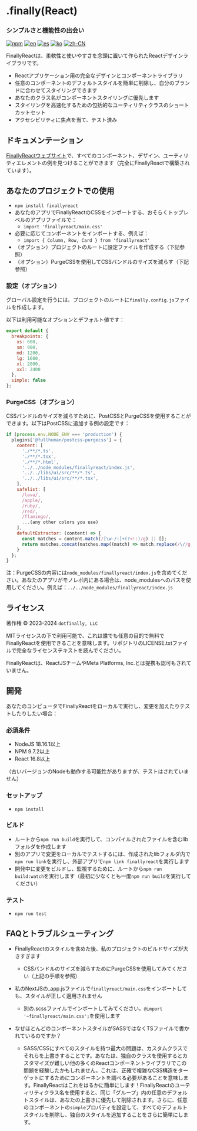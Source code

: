 # .finally(React)

### シンプルさと機能性の出会い

[![npm](https://img.shields.io/npm/v/finallyreact.svg?color=005711)](https://www.npmjs.com/package/finallyreact)
[![en](https://img.shields.io/badge/lang-English-green?color=1a5296)](https://github.com/dotfinally/finallyreact/blob/main/README.md)
[![es](https://img.shields.io/badge/lang-Spanish-green?color=1a5296)](https://github.com/dotfinally/finallyreact/blob/main/translated-md/README.es.md)
[![ko](https://img.shields.io/badge/lang-Korean-green?color=1a5296)](https://github.com/dotfinally/finallyreact/blob/main/translated-md/README.ko.md)
[![zh-CN](https://img.shields.io/badge/lang-Simplified--Chinese-green?color=1a5296)](https://github.com/dotfinally/finallyreact/blob/main/translated-md/README.zh-CN.md)

FinallyReactは、柔軟性と使いやすさを念頭に置いて作られたReactデザインライブラリです。

- Reactアプリケーション用の完全なデザインとコンポーネントライブラリ
- 任意のコンポーネントのデフォルトスタイルを簡単に削除し、自分のブランドに合わせてスタイリングできます
- あなたのクラス名がコンポーネントスタイリングに優先します
- スタイリングを高速化するための包括的なユーティリティクラスのショートカットセット
- アクセシビリティに焦点を当て、テスト済み

## ドキュメンテーション

[FinallyReactウェブサイト](https://finallyreact.com)で、すべてのコンポーネント、デザイン、ユーティリティエレメントの例を見つけることができます（完全にFinallyReactで構築されています）。

## あなたのプロジェクトでの使用

- `npm install finallyreact`
- あなたのアプリでFinallyReactのCSSをインポートする、おそらくトップレベルのアプリファイルで：
  - `import 'finallyreact/main.css'`
- 必要に応じてコンポーネントをインポートする、例えば：
  - `import { Column, Row, Card } from 'finallyreact'`
- （オプション）プロジェクトのルートに設定ファイルを作成する（下記参照）
- （オプション）PurgeCSSを使用してCSSバンドルのサイズを減らす（下記参照）

### 設定（オプション）

グローバル設定を行うには、プロジェクトのルートに`finally.config.js`ファイルを作成します。

以下は利用可能なオプションとデフォルト値です：

```js
export default {
  breakpoints: {
    xs: 600,
    sm: 900,
    md: 1200,
    lg: 1600,
    xl: 2000,
    xxl: 2400
  },
  simple: false
};
```

### PurgeCSS（オプション）

CSSバンドルのサイズを減らすために、PostCSSとPurgeCSSを使用することができます。以下はPostCSSに追加する例の設定です：

```js
if (process.env.NODE_ENV === 'production') {
  plugins['@fullhuman/postcss-purgecss'] = {
    content: [
      './**/*.ts',
      './**/*.tsx',
      './**/*.html',
      '../../node_modules/finallyreact/index.js',
      '../../libs/ui/src/**/*.ts',
      '../../libs/ui/src/**/*.tsx',
    ],
    safelist: [
      /lava/,
      /apple/,
      /ruby/,
      /red/,
      /flamingo/,
      ...(any other colors you use)
    ],
    defaultExtractor: (content) => {
      const matches = content.match(/[\w-/:]+(?<!:)/g) || [];
      return matches.concat(matches.map((match) => match.replace(/\//g, '\\/')));
    }
  };
}
```

注：PurgeCSSの内容には`node_modules/finallyreact/index.js`を含めてください。あなたのアプリがモノレポ内にある場合は、node_modulesへのパスを使用してください。例えば：`../../node_modules/finallyreact/index.js`

## ライセンス

著作権 © 2023-2024 `dotfinally, LLC`

MITライセンスの下で利用可能で、これは誰でも任意の目的で無料でFinallyReactを使用できることを意味します。リポジトリのLICENSE.txtファイルで完全なライセンステキストを読んでください。

FinallyReactは、ReactJSチームやMeta Platforms, Inc.とは提携も認可もされていません。

## 開発

あなたのコンピュータでFinallyReactをローカルで実行し、変更を加えたりテストしたりしたい場合：

### 必須条件

- NodeJS 18.16.1以上
- NPM 9.7.2以上
- React 16.8以上

（古いバージョンのNodeも動作する可能性がありますが、テストはされていません）

### セットアップ

- `npm install`

### ビルド

- ルートから`npm run build`を実行して、コンパイルされたファイルを含むlibフォルダを作成します
- 別のアプリで変更をローカルでテストするには、作成されたlibフォルダ内で`npm run link`を実行し、外部アプリで`npm link finallyreact`を実行します
- 開発中に変更をビルドし、監視するために、ルートから`npm run build:watch`を実行します（最初に少なくとも一度`npm run build`を実行してください）

### テスト

- `npm run test`

## FAQとトラブルシューティング

- FinallyReactのスタイルを含めた後、私のプロジェクトのビルドサイズが大きすぎます

  - CSSバンドルのサイズを減らすためにPurgeCSSを使用してみてください（上記の手順を参照）

- 私のNextJSの\_app.jsファイルで`finallyreact/main.css`をインポートしても、スタイルが正しく適用されません

  - 別の.scssファイルでインポートしてみてください。`@import '~finallyreact/main.css';`を使用します

- なぜほとんどのコンポーネントスタイルがSASSではなくTSファイルで書かれているのですか？
  - SASS/CSSにすべてのスタイルを持つ最大の問題は、カスタムクラスでそれらを上書きすることです。あなたは、独自のクラスを使用するとカスタマイズが難しい他の多くのReactコンポーネントライブラリでこの問題を経験したかもしれません。これは、正確で複雑なCSS構造をターゲットにするためにコンポーネントを調べる必要があることを意味します。FinallyReactはこれをはるかに簡単にします！FinallyReactのユーティリティクラス名を使用すると、同じ「グループ」内の任意のデフォルトスタイルは、あなたの上書きに優先して削除されます。さらに、任意のコンポーネントの`simple`プロパティを設定して、すべてのデフォルトスタイルを削除し、独自のスタイルを追加することをさらに簡単にします。
